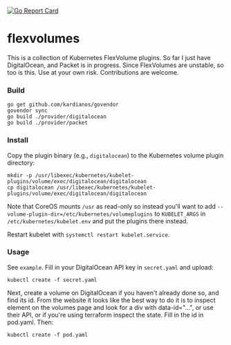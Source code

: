 [![Go Report Card](https://goreportcard.com/badge/github.com/pharmer/flexvolumes)](https://goreportcard.com/report/github.com/pharmer/flexvolumes)

# flexvolumes

This is a collection of Kubernetes FlexVolume plugins. So far I just have
DigitalOcean, and Packet is in progress. Since FlexVolumes are unstable, so too
is this. Use at your own risk. Contributions are welcome.

### Build

```
go get github.com/kardianos/govendor
govendor sync
go build ./provider/digitalocean
go build ./provider/packet
```

### Install

Copy the plugin binary (e.g., `digitalocean`) to the Kubernetes volume plugin
directory:

```
mkdir -p /usr/libexec/kubernetes/kubelet-plugins/volume/exec/digitalocean/digitalocean
cp digitalocean /usr/libexec/kubernetes/kubelet-plugins/volume/exec/digitalocean/digitalocean
```

Note that CoreOS mounts `/usr` as read-only so instead you'll want to add
`--volume-plugin-dir=/etc/kubernetes/volumeplugins` to `KUBELET_ARGS` in
`/etc/kubernetes/kubelet.env` and put the plugins there instead.

Restart kubelet with `systemctl restart kubelet.service`.

### Usage

See `example`. Fill in your DigitalOcean API key in `secret.yaml` and upload:

```
kubectl create -f secret.yaml
```

Next, create a volume on DigitalOcean if you haven't already done so, and find
its id. From the website it looks like the best way to do it is to inspect
element on the volumes page and look for a div with data-id="...", or use their
API, or if you're using terraform inspect the state. Fill in the id in pod.yaml.
Then:

```
kubectl create -f pod.yaml
```
